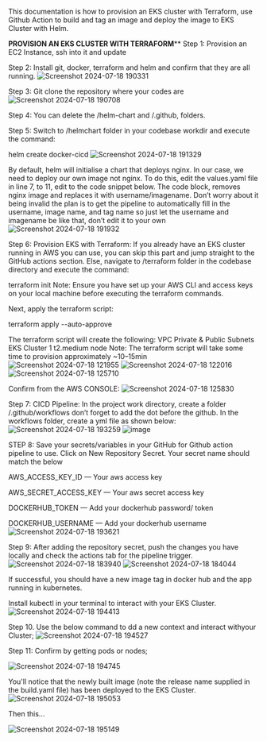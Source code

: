 This documentation is how to provision an EKS cluster with Terraform, use Github Action to build and tag an image and deploy the image to EKS Cluster with Helm. 

**PROVISION AN EKS CLUSTER WITH TERRAFORM****
Step 1: Provision an EC2 Instance, ssh into it and update 

Step 2: Install git, docker, terraform and helm and confirm that they are all running. 
![Screenshot 2024-07-18 190331](https://github.com/user-attachments/assets/c8ea062d-a8c0-4908-b9eb-a6fbfec56f2e)

Step 3: Git clone the repository where your codes are
![Screenshot 2024-07-18 190708](https://github.com/user-attachments/assets/495c38a8-8ef9-48ff-8b16-e1fbc111b9d3)

Step 4: You can delete the /helm-chart and /.github, folders. 

Step 5: Switch to /helmchart folder in your codebase workdir and execute the command:

helm create docker-cicd
![Screenshot 2024-07-18 191329](https://github.com/user-attachments/assets/7cc30e39-5f64-4a89-86a2-98b158ffb6a0)

By default, helm will initialise a chart that deploys nginx. In our case, we need to deploy our own image not nginx. To do this, edit the values.yaml file in line 7, to 11, edit to the code snippet below. The code block, removes nginx image and replaces it with username/imagename. Don’t worry about it being invalid the plan is to get the pipeline to automatically fill in the username, image name, and tag name so just let the username and imagename be like that, don’t edit it to your own
![Screenshot 2024-07-18 191932](https://github.com/user-attachments/assets/62557468-a394-49fb-bbf5-95229d3b8d58)

Step 6: Provision EKS with Terraform: 
If you already have an EKS cluster running in AWS you can use, you can skip this part and jump straight to the GitHub actions section. Else, navigate to /terraform folder in the codebase directory and execute the command:

terraform init
Note: Ensure you have set up your AWS CLI and access keys on your local machine before executing the terraform commands.

Next, apply the terraform script:

terraform apply --auto-approve

The terraform script will create the following:
VPC
Private & Public Subnets
EKS Cluster
1 t2.medium node
Note: The terraform script will take some time to provision approximately ~10–15min
![Screenshot 2024-07-18 121955](https://github.com/user-attachments/assets/e104b3ff-ef67-490a-a42c-1e04ca673dd2)
![Screenshot 2024-07-18 122016](https://github.com/user-attachments/assets/01b58ad6-c969-4068-b746-69d0ffd405eb)
![Screenshot 2024-07-18 125710](https://github.com/user-attachments/assets/448bc9a4-0a1a-4cf2-9fff-b897614a482c)

Confirm from the AWS CONSOLE:
![Screenshot 2024-07-18 125830](https://github.com/user-attachments/assets/2154c9ce-7069-4ee3-90b6-dab3eefec507)

Step 7: CICD Pipeline: In the project work directory, create a folder /.github/workflows don’t forget to add the dot before the github. In the workflows folder, create a yml file as shown below:
![Screenshot 2024-07-18 193259](https://github.com/user-attachments/assets/d7d954a3-bdef-4a09-bb85-e038fb0b7924)
![image](https://github.com/user-attachments/assets/faa24268-d613-4af3-b54b-435fba914a91)

STEP 8: Save your secrets/variables in your GitHub for Github action pipeline to use. 
Click on New Repository Secret. Your secret name should match the below

AWS_ACCESS_KEY_ID — Your aws access key

AWS_SECRET_ACCESS_KEY — Your aws secret access key

DOCKERHUB_TOKEN — Add your dockerhub password/ token

DOCKERHUB_USERNAME — Add your dockerhub username
![Screenshot 2024-07-18 193621](https://github.com/user-attachments/assets/c98f4028-6305-4e2b-9238-563ee356a6fd)

Step 9: After adding the repository secret, push the changes you have locally and check the actions tab for the pipeline trigger.
![Screenshot 2024-07-18 183940](https://github.com/user-attachments/assets/3bbe1f86-66aa-4b0f-8817-3af2fa2c89c7)
![Screenshot 2024-07-18 184044](https://github.com/user-attachments/assets/59b5c78d-cb9e-4c96-86e0-4ad5f2845926)

If successful, you should have a new image tag in docker hub and the app running in kubernetes.

Install kubectl in your terminal to interact with your EKS Cluster.
![Screenshot 2024-07-18 194413](https://github.com/user-attachments/assets/d776a376-c1f2-4a23-b94c-ae439323bf7d)

Step 10. Use the below command to dd a new context and interact withyour Cluster;
![Screenshot 2024-07-18 194527](https://github.com/user-attachments/assets/d0ec71c3-bcba-438e-9e9c-6fd67dcd0dcc)

Step 11: Confirm by getting pods or nodes;

![Screenshot 2024-07-18 194745](https://github.com/user-attachments/assets/8417b040-b243-40aa-a3e2-3965c1d25c8d)

You'll notice that the newly built image (note the release name supplied in the build.yaml file) has been deployed to the EKS Cluster. 
![Screenshot 2024-07-18 195053](https://github.com/user-attachments/assets/90c63474-d2bd-48ca-96f5-85297f15b1d6)

Then this...

![Screenshot 2024-07-18 195149](https://github.com/user-attachments/assets/98edffda-4529-4b60-83b3-02fea2ed1c41)











